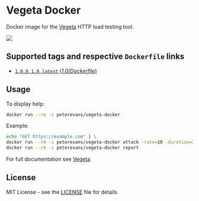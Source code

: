 # Vegeta Docker
Docker image for the [Vegeta](https://github.com/tsenart/vegeta) HTTP load testing tool.

[![](https://images.microbadger.com/badges/image/peterevans/vegeta-docker.svg)](https://microbadger.com/images/peterevans/vegeta-docker "Get your own image badge on microbadger.com")

## Supported tags and respective `Dockerfile` links

- [`1.0.0`, `1.0`, `latest`  (*1.0/Dockerfile*)](https://github.com/peter-evans/vegeta-docker/tree/master/1.0)

## Usage

To display help:
```bash
docker run --rm -i peterevans/vegeta-docker
```
Example:
```bash
echo "GET https://example.com" | \
docker run --rm -i peterevans/vegeta-docker attack -rate=10 -duration=30s | \
docker run --rm -i peterevans/vegeta-docker report
```
For full documentation see [Vegeta](https://github.com/tsenart/vegeta).

## License

MIT License - see the [LICENSE](LICENSE) file for details
